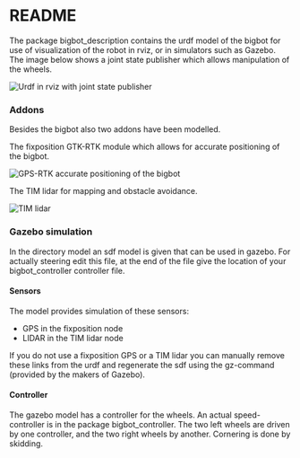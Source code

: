 # README #

The package bigbot_description contains the urdf model of the bigbot for use of visualization of the robot in rviz, or in simulators such as Gazebo.
The image below shows a joint state publisher which allows manipulation of the wheels. 

![Urdf in rviz with joint state publisher](https://bitbucket.org/edhage/bigbot_ros/downloads/urdf_of_bigbot.png)


### Addons ###
Besides the bigbot also two addons have been modelled. 

The fixposition GTK-RTK module which allows for accurate positioning of the bigbot.

![GPS-RTK accurate positioning of the bigbot](https://bitbucket.org/edhage/bigbot_ros/downloads/fixpos_gps.png)


The TIM lidar for mapping and obstacle avoidance.

![TIM lidar](https://bitbucket.org/edhage/bigbot_ros/downloads/lidar.png)


### Gazebo simulation ###

In the directory model an sdf model is given that can be used in gazebo. For actually steering edit this file, at the end of the file give the location of your bigbot_controller controller file.

#### Sensors ####

The model provides simulation of these sensors:

* GPS in the fixposition node
* LIDAR in the TIM lidar node 

If you do not use a fixposition GPS or a TIM lidar you can manually remove these links from the urdf and regenerate the sdf using the gz-command (provided by the makers of Gazebo).

#### Controller ####

The gazebo model has a controller for the wheels. An actual speed-controller is in the package bigbot_controller.
The two left wheels are driven by one controller, and the two right wheels by another. Cornering is done by skidding.

